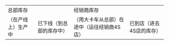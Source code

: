 <table>
  <tr>
    <td colspan='2' >总部库存</td>
    <td colspan='2' >经销商库存</td>
  </tr>
  <tr>
    <td>（在产线上）生产中</td>
    <td>已下线（到总部的库存中）</td>
    <td>（用大卡车从总部）在途中（运往经销商4S店）</td>
    <td>已到店（进去4S店的库存）</td>
  </tr>
</table>
